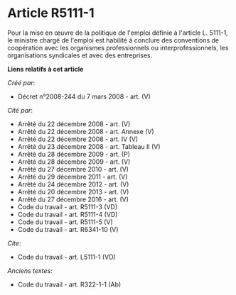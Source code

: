 # Article R5111-1

Pour la mise en œuvre de la politique de l'emploi définie à l'article L. 5111-1, le ministre chargé de l'emploi est habilité
à conclure des conventions de coopération avec les organismes professionnels ou interprofessionnels, les organisations
syndicales et avec des entreprises.

**Liens relatifs à cet article**

_Créé par_:

  - Décret n°2008-244 du 7 mars 2008 - art. (V)

_Cité par_:

  - Arrêté du 22 décembre 2008 - art. (V)
  - Arrêté du 22 décembre 2008 - art. Annexe (V)
  - Arrêté du 22 décembre 2008 - art. IV (V)
  - Arrêté du 23 décembre 2008 - art. Tableau II (V)
  - Arrêté du 28 décembre 2009 - art. (P)
  - Arrêté du 28 décembre 2009 - art. (V)
  - Arrêté du 27 décembre 2010 - art. (V)
  - Arrêté du 29 décembre 2011 - art. (V)
  - Arrêté du 24 décembre 2012 - art. (V)
  - Arrêté du 20 décembre 2013 - art. (V)
  - Arrêté du 27 décembre 2016 - art. (V)
  - Code du travail - art. R5111-3 (VD)
  - Code du travail - art. R5111-4 (VD)
  - Code du travail - art. R5111-5 (V)
  - Code du travail - art. R6341-10 (V)

_Cite_:

  - Code du travail - art. L5111-1 (VD)

_Anciens textes_:

  - Code du travail - art. R322-1-1 (Ab)
